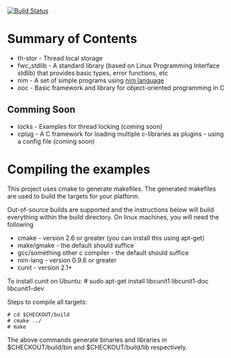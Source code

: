 [![Build Status](https://travis-ci.org/shiva/fun.svg?branch=master)](https://travis-ci.org/shiva/fun)

Summary of Contents
===================

 - th-stor     - Thread local storage 
 - fwc_stdlib  - A standard library (based on Linux Programming Interface stdlib) that provides basic types, error functions, etc 
 - nim         - A set of simple programs using [nim language](http://nim-lang.org/) 
 - ooc         - Basic framework and library for object-oriented programming in C

Comming Soon
------------
 - locks       - Examples for thread locking (coming soon)
 - cplug       - A C framework for loading multiple c-libraries as plugins - using a config file (coming soon)


Compiling the examples 
======================
This project uses cmake to generate makefiles. The generated makefiles are used to build the targets for your platform. 

Out-of-source builds are supported and the instructions below will build everything within the build directory.
On linux machines, you will need the following

 - cmake - version 2.6 or greater (you can install this using apt-get)
 - make/gmake - the default should suffice
 - gcc/something other c compiler - the default should suffice
 - nim-lang - version 0.9.6 or greater
 - cunit - version 2.1+

To install cunit on Ubuntu:
    # sudo apt-get install libcunit1 libcunit1-doc libcunit1-dev

Steps to compile all targets:

    # cd $CHECKOUT/build
    # cmake ../
    # make

The above commands generate binaries and libraries in $CHECKOUT/build/bin and $CHECKOUT/build/lib respectively.
